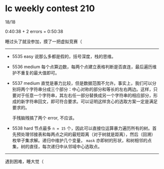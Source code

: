 # lc weekly contest 210

18/18

0:40:38 + 2 errors = 0:50:38

睡过头了就没参加，摸了一把虚拟竞赛（

------

- 5535 easy
    说那么多都是假的，括号深度，栈的思维。

- 5536 medium
    每个点算边数，每两个点建立表格判断是否直连，最后遍历维护不重复的最大值即可。

- 5537 medium
    直觉是暴力比较，但是数据范围不允许。事实上，我们可以分别将两个字符串分成三个部分：中心对称的部分和等长的左右两边。这样，只要对于任意一个字符串，其左右任一部分替换成另一个字符串的相应部分，形成的新字符串回文，即可符合要求。可以证明这样贪心的选取方案一定是满足要求的。

    手残脑残搞了两个 error, 不应该。


- 5538 hard
    节点最多 `n = 15` 个，因此可以直接位运算暴力遍历所有的树。首先预处理邻接表和每两点之间的最短距离（对于树就是距离），然后（回溯）枚举子集求解。递归中维护几个变量， `mask` 亦即树的形状，和树相邻的点集，树的直径，每次递归中从邻域中心选取点。

------

遇到困难，睡大觉（
